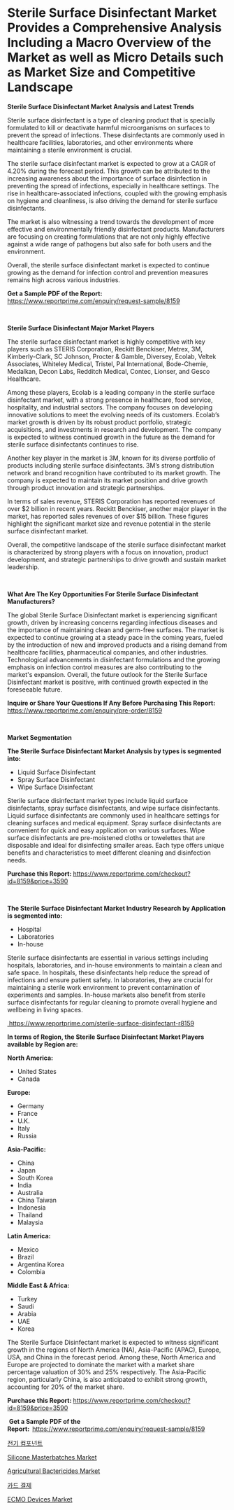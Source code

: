 <p><h1>Sterile Surface Disinfectant Market Provides a Comprehensive Analysis Including a Macro Overview of the Market as well as Micro Details such as Market Size and Competitive Landscape</h1></p><p><strong>Sterile Surface Disinfectant Market Analysis and Latest Trends</strong></p>
<p><p>Sterile surface disinfectant is a type of cleaning product that is specially formulated to kill or deactivate harmful microorganisms on surfaces to prevent the spread of infections. These disinfectants are commonly used in healthcare facilities, laboratories, and other environments where maintaining a sterile environment is crucial.</p><p>The sterile surface disinfectant market is expected to grow at a CAGR of 4.20% during the forecast period. This growth can be attributed to the increasing awareness about the importance of surface disinfection in preventing the spread of infections, especially in healthcare settings. The rise in healthcare-associated infections, coupled with the growing emphasis on hygiene and cleanliness, is also driving the demand for sterile surface disinfectants.</p><p>The market is also witnessing a trend towards the development of more effective and environmentally friendly disinfectant products. Manufacturers are focusing on creating formulations that are not only highly effective against a wide range of pathogens but also safe for both users and the environment.</p><p>Overall, the sterile surface disinfectant market is expected to continue growing as the demand for infection control and prevention measures remains high across various industries.</p></p>
<p><strong>Get a Sample PDF of the Report:&nbsp;</strong> <a href="https://www.reportprime.com/enquiry/request-sample/8159">https://www.reportprime.com/enquiry/request-sample/8159</a></p>
<p>&nbsp;</p>
<p><strong>Sterile Surface Disinfectant Major Market Players</strong></p>
<p><p>The sterile surface disinfectant market is highly competitive with key players such as STERIS Corporation, Reckitt Benckiser, Metrex, 3M, Kimberly-Clark, SC Johnson, Procter & Gamble, Diversey, Ecolab, Veltek Associates, Whiteley Medical, Tristel, Pal International, Bode-Chemie, Medalkan, Decon Labs, Redditch Medical, Contec, Lionser, and Gesco Healthcare.</p><p>Among these players, Ecolab is a leading company in the sterile surface disinfectant market, with a strong presence in healthcare, food service, hospitality, and industrial sectors. The company focuses on developing innovative solutions to meet the evolving needs of its customers. Ecolab’s market growth is driven by its robust product portfolio, strategic acquisitions, and investments in research and development. The company is expected to witness continued growth in the future as the demand for sterile surface disinfectants continues to rise.</p><p>Another key player in the market is 3M, known for its diverse portfolio of products including sterile surface disinfectants. 3M’s strong distribution network and brand recognition have contributed to its market growth. The company is expected to maintain its market position and drive growth through product innovation and strategic partnerships.</p><p>In terms of sales revenue, STERIS Corporation has reported revenues of over $2 billion in recent years. Reckitt Benckiser, another major player in the market, has reported sales revenues of over $15 billion. These figures highlight the significant market size and revenue potential in the sterile surface disinfectant market.</p><p>Overall, the competitive landscape of the sterile surface disinfectant market is characterized by strong players with a focus on innovation, product development, and strategic partnerships to drive growth and sustain market leadership.</p></p>
<p>&nbsp;</p>
<p><strong>What Are The Key Opportunities For Sterile Surface Disinfectant Manufacturers?</strong></p>
<p><p>The global Sterile Surface Disinfectant market is experiencing significant growth, driven by increasing concerns regarding infectious diseases and the importance of maintaining clean and germ-free surfaces. The market is expected to continue growing at a steady pace in the coming years, fueled by the introduction of new and improved products and a rising demand from healthcare facilities, pharmaceutical companies, and other industries. Technological advancements in disinfectant formulations and the growing emphasis on infection control measures are also contributing to the market's expansion. Overall, the future outlook for the Sterile Surface Disinfectant market is positive, with continued growth expected in the foreseeable future.</p></p>
<p><strong>Inquire or Share Your Questions If Any Before Purchasing This Report:</strong> <a href="https://www.reportprime.com/enquiry/pre-order/8159">https://www.reportprime.com/enquiry/pre-order/8159</a></p>
<p>&nbsp;</p>
<p><strong>Market Segmentation</strong></p>
<p><strong>The Sterile Surface Disinfectant Market Analysis by types is segmented into:</strong></p>
<p><ul><li>Liquid Surface Disinfectant</li><li>Spray Surface Disinfectant</li><li>Wipe Surface Disinfectant</li></ul></p>
<p><p>Sterile surface disinfectant market types include liquid surface disinfectants, spray surface disinfectants, and wipe surface disinfectants. Liquid surface disinfectants are commonly used in healthcare settings for cleaning surfaces and medical equipment. Spray surface disinfectants are convenient for quick and easy application on various surfaces. Wipe surface disinfectants are pre-moistened cloths or towelettes that are disposable and ideal for disinfecting smaller areas. Each type offers unique benefits and characteristics to meet different cleaning and disinfection needs.</p></p>
<p><strong>Purchase this Report:&nbsp;</strong><a href="https://www.reportprime.com/checkout?id=8159&price=3590">https://www.reportprime.com/checkout?id=8159&price=3590</a></p>
<p>&nbsp;</p>
<p><strong>The Sterile Surface Disinfectant Market Industry Research by Application is segmented into:</strong></p>
<p><ul><li>Hospital</li><li>Laboratories</li><li>In-house</li></ul></p>
<p><p>Sterile surface disinfectants are essential in various settings including hospitals, laboratories, and in-house environments to maintain a clean and safe space. In hospitals, these disinfectants help reduce the spread of infections and ensure patient safety. In laboratories, they are crucial for maintaining a sterile work environment to prevent contamination of experiments and samples. In-house markets also benefit from sterile surface disinfectants for regular cleaning to promote overall hygiene and wellbeing in living spaces.</p></p>
<p><a href="https://www.reportprime.com/sterile-surface-disinfectant-r8159">&nbsp;https://www.reportprime.com/sterile-surface-disinfectant-r8159</a></p>
<p><strong>In terms of Region, the Sterile Surface Disinfectant Market Players available by Region are:</strong></p>
<p>
    <p> <strong> North America: </strong>
        <ul>
            <li>United States</li>
            <li>Canada</li>
        </ul>
        </p> 
    <p> <strong> Europe: </strong>
        <ul>
            <li>Germany</li>
            <li>France</li>
            <li>U.K.</li>
            <li>Italy</li>
            <li>Russia</li>
        </ul>
        </p> 
    <p> <strong> Asia-Pacific: </strong>
        <ul>
            <li>China</li>
            <li>Japan</li>
            <li>South Korea</li>
            <li>India</li>
            <li>Australia</li>
            <li>China Taiwan</li>
            <li>Indonesia</li>
            <li>Thailand</li>
            <li>Malaysia</li>
        </ul>
        </p> 
    <p> <strong> Latin America: </strong>
        <ul>
            <li>Mexico</li>
            <li>Brazil</li>
            <li>Argentina Korea</li>
            <li>Colombia</li>
        </ul>
        </p> 
    <p> <strong> Middle East & Africa: </strong>
        <ul>
            <li>Turkey</li>
            <li>Saudi</li>
            <li>Arabia</li>
            <li>UAE</li>
            <li>Korea</li>
        </ul>
    </p>
    </p>
<p><p>The Sterile Surface Disinfectant market is expected to witness significant growth in the regions of North America (NA), Asia-Pacific (APAC), Europe, USA, and China in the forecast period. Among these, North America and Europe are projected to dominate the market with a market share percentage valuation of 30% and 25% respectively. The Asia-Pacific region, particularly China, is also anticipated to exhibit strong growth, accounting for 20% of the market share.</p></p>
<p><strong>Purchase this Report: </strong><a href="https://www.reportprime.com/checkout?id=8159&price=3590">https://www.reportprime.com/checkout?id=8159&price=3590</a></p>
<p>&nbsp;<strong>Get a Sample PDF of the Report:&nbsp;&nbsp;</strong><a href="https://www.reportprime.com/enquiry/request-sample/8159">https://www.reportprime.com/enquiry/request-sample/8159</a></p>
<p><strong></strong></p>
<p><p><a href="https://medium.com/@dadanedu33/%EC%A0%84%EA%B8%B0-%EB%B6%80%ED%92%88-%EC%8B%9C%EC%9E%A5%EC%9D%80-%EC%8B%9C%EC%9E%A5-%EC%A0%90%EC%9C%A0%EC%9C%A8-%EA%B7%9C%EB%AA%A8-%EB%B0%8F-2031%EB%85%84%EA%B9%8C%EC%A7%80-%EC%98%88%EC%83%81%EB%90%9C-%EC%98%88%EC%B8%A1%EC%97%90-%EC%B4%88%EC%A0%90%EC%9D%84-%EB%A7%9E%EC%B6%A5%EB%8B%88%EB%8B%A4-b25a0545c4ae">전기 컴포넌트</a></p><p><a href="https://issuu.com/reportprime-2/docs/silicone-masterbatches-market-size-2030.pptx">Silicone Masterbatches Market</a></p><p><a href="https://issuu.com/reportprime-2/docs/agricultural-bactericides-market-size-2030.pptx">Agricultural Bactericides Market</a></p><p><a href="https://medium.com/@demarcuskuhlman/%EC%B9%B4%EB%93%9C-%EA%B2%B0%EC%A0%9C-%EC%8B%9C%EC%9E%A5-%EA%B7%9C%EB%AA%A8-%EC%8B%9C%EC%9E%A5-%EC%A0%84%EB%A7%9D-%EB%B0%8F-%EC%8B%9C%EC%9E%A5-%EC%98%88%EC%B8%A1-2024%EB%85%84%EB%B6%80%ED%84%B0-2031%EB%85%84%EA%B9%8C%EC%A7%80-fe2b467ed32c">카드 결제</a></p><p><a href="https://github.com/Sherrillcrooksxa8i18ucf2m/Market-Research-Report-List-2/blob/main/ecmo-devices-market.md">ECMO Devices Market</a></p></p>